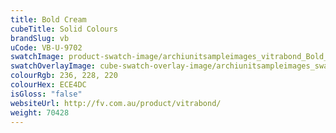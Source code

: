 ```yaml
---
title: Bold Cream
cubeTitle: Solid Colours
brandSlug: vb
uCode: VB-U-9702
swatchImage: product-swatch-image/archiunitsampleimages_vitrabond_Bold_Cream.jpg
swatchOverlayImage: cube-swatch-overlay-image/archiunitsampleimages_swatch-overlay_vitrabond.png
colourRgb: 236, 228, 220
colourHex: ECE4DC
isGloss: "false"
websiteUrl: http://fv.com.au/product/vitrabond/
weight: 70428
---
```

